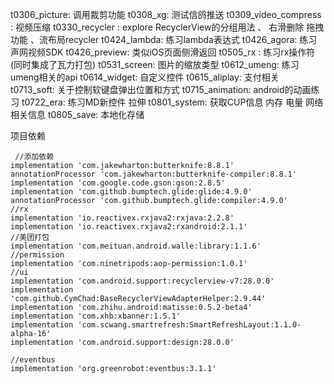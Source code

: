 t0306_picture: 调用裁剪功能
t0308_xg: 测试信鸽推送
t0309_video_compress : 视频压缩
t0330_recycler : explore RecyclerView的分组用法 、 右滑删除 拖拽功能 、流布局recycler
t0424_lambda: 练习lambda表达式
t0426_agora: 练习声网视频SDK
t0426_preview: 类似iOS页面侧滑返回
t0505_rx : 练习rx操作符 (同时集成了瓦力打包)
t0531_screen: 图片的缩放类型
t0612_umeng: 练习umeng相关的api
t0614_widget: 自定义控件
t0615_aliplay: 支付相关
t0713_soft: 关于控制软键盘弹出位置和方式
t0715_animation: android的动画练习 
t0722_era: 练习MD新控件 拉伸
t0801_system: 获取CUP信息 内存 电量 网络相关信息
t0805_save: 本地化存储


项目依赖

     //添加依赖
    implementation 'com.jakewharton:butterknife:8.8.1'
    annotationProcessor 'com.jakewharton:butterknife-compiler:8.8.1'
    implementation 'com.google.code.gson:gson:2.8.5'
    implementation 'com.github.bumptech.glide:glide:4.9.0'
    annotationProcessor 'com.github.bumptech.glide:compiler:4.9.0'
    //rx
    implementation 'io.reactivex.rxjava2:rxjava:2.2.8'
    implementation 'io.reactivex.rxjava2:rxandroid:2.1.1'
    //美团打包
    implementation 'com.meituan.android.walle:library:1.1.6'
    //permission
    implementation 'com.ninetripods:aop-permission:1.0.1'
    //ui
    implementation 'com.android.support:recyclerview-v7:28.0.0'
    implementation 'com.github.CymChad:BaseRecyclerViewAdapterHelper:2.9.44'
    implementation 'com.zhihu.android:matisse:0.5.2-beta4'
    implementation 'com.xhb:xbanner:1.5.1'
    implementation 'com.scwang.smartrefresh:SmartRefreshLayout:1.1.0-alpha-16'
    implementation 'com.android.support:design:28.0.0'

    //eventbus
    implementation 'org.greenrobot:eventbus:3.1.1'